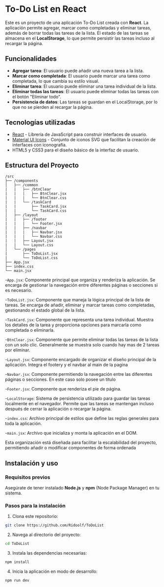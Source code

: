 # To-Do List en React

Este es un proyecto de una aplicación To-Do List creada con **React**. La aplicación permite agregar, marcar como completadas y eliminar tareas, además de borrar todas las tareas de la lista. El estado de las tareas se almacena en el **LocalStorage**, lo que permite persistir las tareas incluso al recargar la página.

## Funcionalidades

- **Agregar tarea**: El usuario puede añadir una nueva tarea a la lista.
- **Marcar como completada**: El usuario puede marcar una tarea como completada, lo que cambia su estilo visual.
- **Eliminar tarea**: El usuario puede eliminar una tarea individual de la lista.
- **Eliminar todas las tareas**: El usuario puede eliminar todas las tareas con el botón "Eliminar todo".
- **Persistencia de datos**: Las tareas se guardan en el LocalStorage, por lo que no se pierden al recargar la página.

## Tecnologías utilizadas

- [React](https://reactjs.org/) - Librería de JavaScript para construir interfaces de usuario.
- [Material UI Icons](https://mui.com/material-ui/material-icons/) - Conjunto de iconos SVG que facilitan la creación de interfaces con iconografía.
- HTML5 y CSS3 para el diseño básico de la interfaz de usuario.

## Estructura del Proyecto

```
/src
├── /components
│   ├── /common
|   |   ├── /btnClear
|   |   |   ├── BtnClear.jsx
|   |   |   └── BtnClear.css
|   |   └── /taskCard
|   |       ├── TaskCard.jsx
|   |       └── TaskCard.css
│   ├── /layout
|   |   ├── /footer
|   |   |   └── Footer.jsx
|   |   ├── /navbar
|   |   |   ├── Navbar.jsx
|   |   |   └── Navbar.css
|   |   ├── Layout.jsx
|   |   └── Layout.css
│   └── /pages
|       ├── ToDoList.jsx
|       └── ToDoList.css
├── App.jsx
├── index.css
└── main.jsx
```

-`App.jsx`: Componente principal que organiza y renderiza la aplicación. Se encarga de gestionar la navegación entre diferentes páginas o secciones si es necesario.

-`ToDoList.jsx`: Componente que maneja la lógica principal de la lista de tareas. Se encarga de añadir, eliminar y marcar tareas como completadas, gestionando el estado global de la lista.

-`TaskCard.jsx`: Componente que representa una tarea individual. Muestra los detalles de la tarea y proporciona opciones para marcarla como completada o eliminarla.

-`BtnClear.jsx`: Componente que permite eliminar todas las tareas de la lista con un solo clic. Generalmente se muestra solo cuando hay mas de 2 tareas por eliminar.

-`Layout.jsx`: Componente encargado de organizar el diseño principal de la aplicación. Integra el footery y el navbar al main de la pagina

-`Navbar.jsx`: Componente permitiendo la navegación entre las diferentes páginas o secciones. En este caso solo posee un titulo

-`Footer.jsx`: Componente que renderiza el pie de página.

-`LocalStorage`: Sistema de persistencia utilizado para guardar las tareas localmente en el navegador. Permite que las tareas se mantengan incluso después de cerrar la aplicación o recargar la página.

-`index.css`: Archivo principal de estilos que define las reglas generales para toda la aplicación.

-`main.jsx`: Archivo que inicializa y monta la aplicación en el DOM.

Esta organización está diseñada para facilitar la escalabilidad del proyecto, permitiendo añadir o modificar componentes de forma ordenada

## Instalación y uso

### Requisitos previos

Asegúrate de tener instalado **Node.js** y **npm** (Node Package Manager) en tu sistema.

### Pasos para la instalación

1. Clona este repositorio:

```bash
git clone https://github.com/Ridoolf/ToDoList

```

2. Navega al directorio del proyecto:

```bash
cd ToDoList

```

3. Instala las dependencias necesarias:

```bash
npm install

```

4. Inicia la aplicación en modo de desarrollo:

```bash
npm run dev

```
